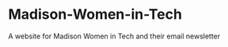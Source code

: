 Madison-Women-in-Tech
=====================

A website for Madison Women in Tech and their email newsletter
